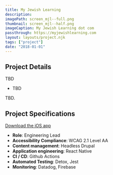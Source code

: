```yaml
---
title: My Jewish Learning
description:
imagePath: screen_mjl--full.png
thumbnail: screen_mjl--half.png
imageCaption: My Jewish Learning dot com
passthrough: https://myjewishlearning.com
layout: layouts/project.njk
tags: ["project"]
date: "2018-01-01"
---
```


## Project Details

TBD

- TBD

TBD.

## Project Specifications

[Download the iOS app](](https://va.gov))

- **Role**: Engineering Lead
- **Accessibility Compliance**: WCAG 2.1 Level AA
- **Content management**: Headless Drupal
- **Application engineering**: React Native
- **CI / CD**: Github Actions
- **Automated Testing**: Detox, Jest
- **Monitoring**: Datadog, Firebase
